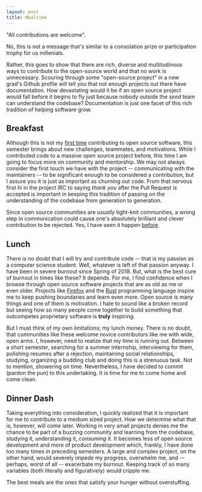 ```yaml
---
layout: post
title: Mealtime
---
```

"All contributions are welcome". 

No, this is not a message that's similar to a consolation prize or participation trophy for us millenials. 

Rather, this goes to show that there are rich, diverse and multitudinous ways to contribute to the open-source world and that no work is unnecessary. Scouring through some "open-source project" in a new grad's Github profile will tell you that not enough projects out there have documentation. How devastating would it be if an open source project would fall before it begins to fly just because nobody outside the *seed* team can understand the codebase? Documentation is just one facet of this rich tradition of helping software grow. 

## Breakfast
Although this is not my [first time](https://f0cus.dev) contributing to open source software, this semester brings about new challenges, teammates, and motivations. While I contributed code to a massive open source project before, this time I am going to focus more on community and mentorship. We may not always consider the first touch we have with the project -- communicating with the maintainers -- to be significant enough to be considered a contribution, but I assure you it is just as important as churning out code. From that nervous first *hi* in the project IRC to saying *thank you* after the Pull Request is accepted is important in keeping this tradition of passing on the understanding of the codebase from generation to generation. 

Since open source communities are *usually* tight-knit communities, a wrong step in communication could cause one's absolutely brilliant and clever contribution to be rejected. Yes, I have seen it happen [before](https://f0cus.dev/week02/).

## Lunch
There is no doubt that I will try and contribute code -- that is my passion as a computer science student. Well, whatever is left of that passion anyway. I have been in severe burnout since Spring of 2018. But, what is the best cure of burnout in times like these? It depends. For me, I find confidence when I browse through open source software projects that are as old as me or even older. Projects like [Firefox](https://hg.mozilla.org/mozilla-central/) and the [Rust](https://github.com/rust-lang/rust) programming language inspire me to keep pushing boundaries and learn even more. Open source is many things and one of them is motivation. I hate to sound like a broken record but seeing how so many people come together to build something that outcompetes proprietary software is **truly** inspiring. 

But I must think of my own limitations; my lunch money. There is no doubt, that communities like these welcome novice contributors like me with wide, open arms. I, however, need to realize that my time is running out. Between a short semester, searching for a summer internship, interviewing for them, polishing resumes after a rejection, maintaining social relationships, studying, organizing a budding club and doing this is a strenuous task. Not to mention, showering on time. Nevertheless, I have decided to commit (pardon the pun) to this undertaking. It is time for me to come home and come clean.

## Dinner Dash
Taking everything into consideration, I quickly realized that it is important for me to contribute to a medium sized project. How we determine what that is, however, will come later. Working in very small projects denies me the chance to be part of a buzzing community and learning from the codebase, studying it, understanding it, *consuming* it. It becomes less of open source development and more of product development which, frankly, I have done too many times in preceding semesters. A large and complex project, on the other hand, would severely impede my progress, overwhelm me, and -- perhaps, worst of all -- exacerbate my burnout. Keeping track of so many variables (both literally and figuratively) would cripple me. 

The best meals are the ones that satisfy your hunger without overstuffing. 
